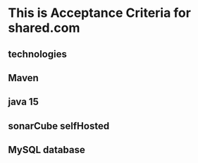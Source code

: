 # This is Acceptance Criteria for shared.com
## technologies
## Maven
## java 15
## sonarCube selfHosted
## MySQL database